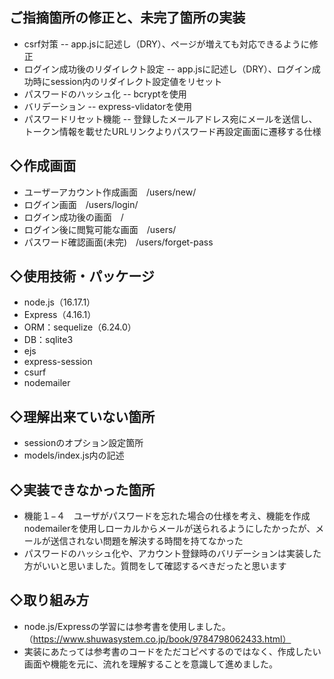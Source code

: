 ## ご指摘箇所の修正と、未完了箇所の実装
- csrf対策
-- app.jsに記述し（DRY）、ページが増えても対応できるように修正
- ログイン成功後のリダイレクト設定
-- app.jsに記述し（DRY）、ログイン成功時にsession内のリダイレクト設定値をリセット
- パスワードのハッシュ化
-- bcryptを使用
- バリデーション
-- express-vlidatorを使用
- パスワードリセット機能
-- 登録したメールアドレス宛にメールを送信し、トークン情報を載せたURLリンクよりパスワード再設定画面に遷移する仕様

## ◇作成画面
- ユーザーアカウント作成画面　/users/new/
- ログイン画面　/users/login/
- ログイン成功後の画面　/
- ログイン後に閲覧可能な画面　/users/
- パスワード確認画面(未完)　/users/forget-pass

## ◇使用技術・パッケージ
- node.js（16.17.1）
- Express（4.16.1）
- ORM：sequelize（6.24.0）
- DB：sqlite3
- ejs
- express-session
- csurf
- nodemailer

## ◇理解出来ていない箇所
- sessionのオプション設定箇所
- models/index.js内の記述

## ◇実装できなかった箇所
- 機能１−４　ユーザがパスワードを忘れた場合の仕様を考え、機能を作成<br>nodemailerを使用しローカルからメールが送られるようにしたかったが、メールが送信されない問題を解決する時間を持てなかった
- パスワードのハッシュ化や、アカウント登録時のバリデーションは実装した方がいいと思いました。質問をして確認するべきだったと思います

## ◇取り組み方
- node.js/Expressの学習には参考書を使用しました。（https://www.shuwasystem.co.jp/book/9784798062433.html）
- 実装にあたっては参考書のコードをただコピペするのではなく、作成したい画面や機能を元に、流れを理解することを意識して進めました。
